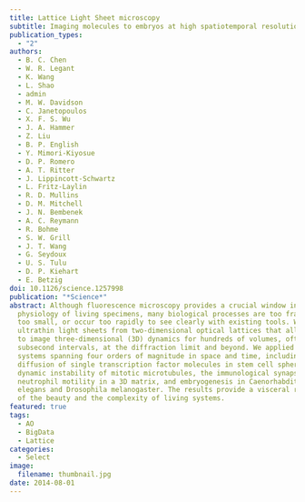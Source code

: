 ```yaml
---
title: Lattice Light Sheet microscopy
subtitle: Imaging molecules to embryos at high spatiotemporal resolution
publication_types:
  - "2"
authors:
  - B. C. Chen
  - W. R. Legant
  - K. Wang
  - L. Shao
  - admin
  - M. W. Davidson
  - C. Janetopoulos
  - X. F. S. Wu
  - J. A. Hammer
  - Z. Liu
  - B. P. English
  - Y. Mimori-Kiyosue
  - D. P. Romero
  - A. T. Ritter
  - J. Lippincott-Schwartz
  - L. Fritz-Laylin
  - R. D. Mullins
  - D. M. Mitchell
  - J. N. Bembenek
  - A. C. Reymann
  - R. Bohme
  - S. W. Grill
  - J. T. Wang
  - G. Seydoux
  - U. S. Tulu
  - D. P. Kiehart
  - E. Betzig
doi: 10.1126/science.1257998
publication: "*Science*"
abstract: Although fluorescence microscopy provides a crucial window into the
  physiology of living specimens, many biological processes are too fragile, are
  too small, or occur too rapidly to see clearly with existing tools. We crafted
  ultrathin light sheets from two-dimensional optical lattices that allowed us
  to image three-dimensional (3D) dynamics for hundreds of volumes, often at
  subsecond intervals, at the diffraction limit and beyond. We applied this to
  systems spanning four orders of magnitude in space and time, including the
  diffusion of single transcription factor molecules in stem cell spheroids, the
  dynamic instability of mitotic microtubules, the immunological synapse,
  neutrophil motility in a 3D matrix, and embryogenesis in Caenorhabditis
  elegans and Drosophila melanogaster. The results provide a visceral reminder
  of the beauty and the complexity of living systems.
featured: true
tags:
  - AO
  - BigData
  - Lattice
categories:
  - Select
image:
  filename: thumbnail.jpg
date: 2014-08-01
---
```

